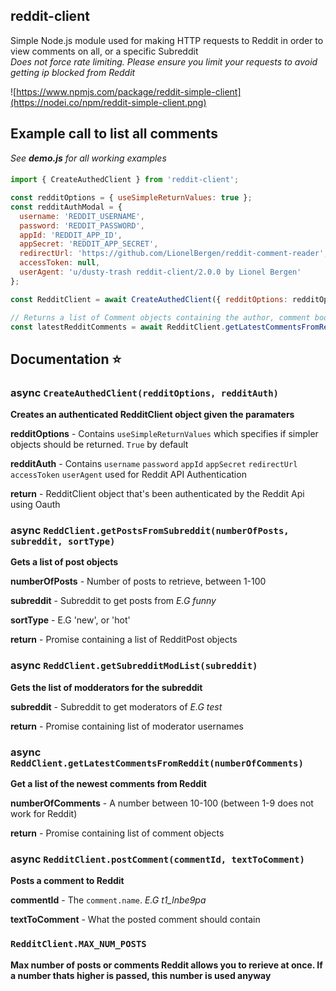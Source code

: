 reddit-client
-------------
Simple Node.js module used for making HTTP requests to Reddit in order to view comments on all, or a specific Subreddit  
*Does not force rate limiting. Please ensure you limit your requests to avoid getting ip blocked from Reddit*

![https://www.npmjs.com/package/reddit-simple-client](https://nodei.co/npm/reddit-simple-client.png)

Example call to list all comments
---------------------------------  
*See **demo.js** for all working examples*

<p>

####

```javascript
import { CreateAuthedClient } from 'reddit-client';

const redditOptions = { useSimpleReturnValues: true };
const redditAuthModal = {
  username: 'REDDIT_USERNAME',
  password: 'REDDIT_PASSWORD',
  appId: 'REDDIT_APP_ID',
  appSecret: 'REDDIT_APP_SECRET',
  redirectUrl: 'https://github.com/LionelBergen/reddit-comment-reader',
  accessToken: null,
  userAgent: 'u/dusty-trash reddit-client/2.0.0 by Lionel Bergen'
};

const RedditClient = await CreateAuthedClient({ redditOptions: redditOptions, redditAuth: redditAuthModal });

// Returns a list of Comment objects containing the author, comment body etc.
const latestRedditComments = await RedditClient.getLatestCommentsFromReddit(1000);
```

Documentation ⭐
---------------
### **async** `CreateAuthedClient(redditOptions, redditAuth)`  
**Creates an authenticated RedditClient object given the paramaters**   

**redditOptions** - Contains `useSimpleReturnValues` which specifies if simpler objects should be returned. `True` by default   

**redditAuth** - Contains `username` `password` `appId` `appSecret` `redirectUrl` `accessToken` `userAgent` used for Reddit API Authentication  

**return** - RedditClient object that's been authenticated by the Reddit Api using Oauth  

### **async** `ReddClient.getPostsFromSubreddit(numberOfPosts, subreddit, sortType)`  
**Gets a list of post objects**  

**numberOfPosts** - Number of posts to retrieve, between 1-100  

**subreddit** - Subreddit to get posts from *E.G funny*   

**sortType** - E.G 'new', or 'hot'  

**return** - Promise containing a list of RedditPost objects  

### **async** `ReddClient.getSubredditModList(subreddit)`  
**Gets the list of modderators for the subreddit**  

**subreddit** - Subreddit to get moderators of *E.G test*  

**return** - Promise containing list of moderator usernames  

### **async** `ReddClient.getLatestCommentsFromReddit(numberOfComments)`  
**Get a list of the newest comments from Reddit**  

**numberOfComments** - A number between 10-100 (between 1-9 does not work for Reddit)   

**return** - Promise containing list of comment objects  

### **async** `RedditClient.postComment(commentId, textToComment)`  
**Posts a comment to Reddit**   

**commentId** - The `comment.name`. *E.G t1_lnbe9pa*   

**textToComment** - What the posted comment should contain   

### `RedditClient.MAX_NUM_POSTS`  
**Max number of posts or comments Reddit allows you to rerieve at once. If a number thats higher is passed, this number is used anyway**  
